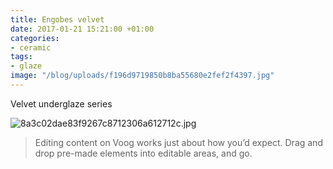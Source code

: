 ```yaml
---
title: Engobes velvet
date: 2017-01-21 15:21:00 +01:00
categories:
- ceramic
tags:
- glaze
image: "/blog/uploads/f196d9719850b8ba55680e2fef2f4397.jpg"
---
```


Velvet underglaze series

![8a3c02dae83f9267c8712306a612712c.jpg](/blog/uploads/8a3c02dae83f9267c8712306a612712c.jpg)

> Editing content on Voog works just about how you’d expect. Drag and drop pre-made elements into editable areas, and go.